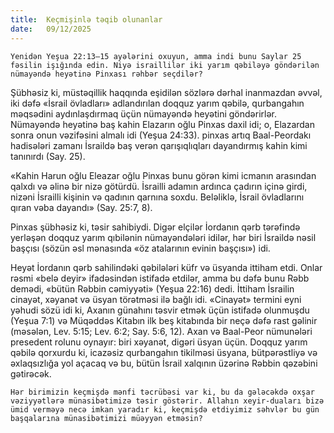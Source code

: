 ```yaml
---
title:  Keçmişinlə təqib olunanlar
date:   09/12/2025
---
```


`Yenidən Yeşua 22:13–15 ayələrini oxuyun, amma indi bunu Saylar 25 fəsilin işığında edin. Niyə israillilər iki yarım qəbiləyə göndərilən nümayəndə heyətinə Pinxası rəhbər seçdilər?`

Şübhəsiz ki, müstəqillik haqqında eşidilən sözlərə dərhal inanmazdan əvvəl, iki dəfə «İsrail övladları» adlandırılan doqquz yarım qəbilə, qurbangahın məqsədini aydınlaşdırmaq üçün nümayəndə heyətini göndərirlər. Nümayəndə heyətinə baş kahin Elazarın oğlu Pinxas daxil idi; o, Elazardan sonra onun vəzifəsini almalı idi (Yeşua 24:33). pinxas artıq Baal-Peordakı hadisələri zamanı İsraildə baş verən qarışıqlıqları dayandırmış kahin kimi tanınırdı (Say. 25).

«Kahin Harun oğlu Eleazar oğlu Pinxas bunu görən kimi icmanın arasından qalxdı və əlinə bir nizə götürdü. İsrailli adamın ardınca çadırın içinə girdi, nizəni İsrailli kişinin və qadının qarnına soxdu. Beləliklə, İsrail övladlarını qıran vəba dayandı» (Say. 25:7, 8).

Pinxas şübhəsiz ki, təsir sahibiydi. Digər elçilər İordanın qərb tərəfində yerləşən doqquz yarım qıbilənin nümayəndələri idilər, hər biri İsraildə nəsil başçısı (sözün əsl mənasında «öz atalarının evinin başçısı») idi.

Heyət İordanın qərb sahilindəki qəbilələri küfr və üsyanda ittiham etdi. Onlar rəsmi «belə deyir» ifadəsindən istifadə etdilər, amma bu dəfə bunu Rəbb demədi, «bütün Rəbbin cəmiyyəti» (Yeşua 22:16) dedi. İttiham İsrailin cinayət, xəyanət və üsyan törətməsi ilə bağlı idi. «Cinayət» termini eyni yəhudi sözü idi ki, Axanın günahını təsvir etmək üçün istifadə olunmuşdu (Yeşua 7:1) və Müqəddəs Kitabın ilk beş kitabında bir neçə dəfə rast gəlinir (məsələn, Lev. 5:15; Lev. 6:2; Say. 5:6, 12). Axan və Baal-Peor nümunələri presedent rolunu oynayır: biri xəyanət, digəri üsyan üçün. Doqquz yarım qəbilə qorxurdu ki, icazəsiz qurbangahın tikilməsi üsyana, bütpərəstliyə və əxlaqsızlığa yol açacaq və bu, bütün İsrail xalqının üzərinə Rəbbin qəzəbini gətirəcək.

`Hər birimizin keçmişdə mənfi təcrübəsi var ki, bu da gələcəkdə oxşar vəziyyətlərə münasibətimizə təsir göstərir. Allahın xeyir-duaları bizə ümid verməyə necə imkan yaradır ki, keçmişdə etdiyimiz səhvlər bu gün başqalarına münasibətimizi müəyyən etməsin?`